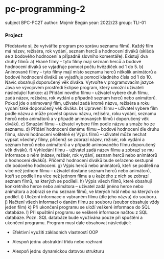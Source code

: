 # pc-programming-2

subject BPC-PC2T
author: Mojmír Begán
year: 2022/23
group: TLI-01

### Project

Představte si, že vytváříte program pro správu seznamu filmů. Každý film má název, režiséra, rok
vydání, seznam herců a hodnocení diváků (skládá se z bodového hodnocení a případně slovního
komentáře). Existují dva druhy filmů:
a) Hrané filmy – tyto filmy mají seznam herců a bodové hodnocení diváků se vyjadřuje pomocí
počtu hvězdiček od 1 do 5.
b) Animované filmy – tyto filmy mají místo seznamu herců několik animátorů a bodové
hodnocení diváků se vyjadřuje pomocí kladného čísla od 1 do 10. Navíc obsahují
doporučený věk diváka.
Vytvořte v programovacím jazyce Java ve vývojovém prostředí Eclipse program, který umožní uživateli
následující funkce:
a) Přidání nového filmu – uživatel vybere druh filmu, zadá název, režiséra, rok vydání a případně
seznam herců nebo animátorů. Pokud jde o animovaný film, uživatel zadá kromě názvu, režiséra a roku
vydání také doporučený věk diváka.
b) Upravení filmu – uživatel vybere film podle názvu a může provést úpravu názvu, režiséra, roku
vydání, seznamu herců nebo animátorů a v případě animovaných filmů i doporučený věk diváků.
c) Smazání filmu – uživatel vybere film podle názvu a smaže ho ze seznamu.
d) Přidání hodnocení danému filmu – bodové hodnocení dle druhu filmu, slovní hodnocení volitelně
e) Výpis filmů – uživatel může nechat vypsat všechny filmy, přičemž se zobrazí název, režisér, rok vydání
a seznam herců nebo animátorů a v případě animovaného filmu doporučený věk diváků.
f) Vyhledání filmu – uživatel zadá název filmu a zobrazí se mu informace o něm (název, režisér, rok
vydání, seznam herců nebo animátorů a hodnocení diváků). Přičemž hodnocení diváků bude seřazeno
sestupně dle bodového hodnocení.
g) Výpis herců nebo animátorů, kteří se podíleli na více než jednom filmu – uživatel dostane seznam
herců nebo animátorů, kteří se podíleli na více než jednom filmu a u každého z nich se zobrazí seznam
filmů, na kterých se podíleli.
h) Výpis všech filmů, které obsahují konkrétního herce nebo animátora – uživatel zadá jméno herce
nebo animátora a zobrazí se mu seznam filmů, ve kterých hrál nebo na kterých se podílel.
i) Uložení informace o vybraném filmu (dle jeho názvu) do souboru.
j) Načtení všech informací o daném filmu ze souboru (soubor obsahuje vždy jeden film)
k) Při ukončení programu se uloží veškeré informace do SQL databáze.
l) Při spuštění programu se veškeré informace načtou z SQL databáze.
Pozn. SQL databáze bude využívána pouze při spuštění a ukončení programu.
Program musí dále obsahovat následující:

- Efektivní využití základních vlastností OOP

- Alespoň jednu abstraktní třídu nebo rozhraní

- Alespoň jednu dynamickou datovou strukturu 
